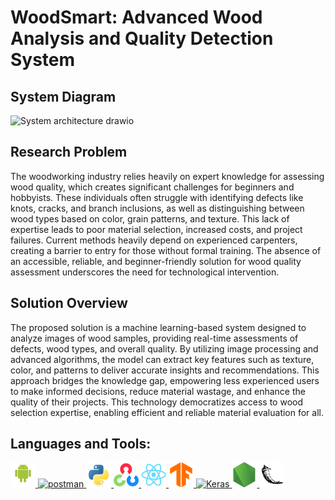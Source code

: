 # WoodSmart: Advanced Wood Analysis and Quality Detection System


## System Diagram
 
![System architecture drawio](https://github.com/user-attachments/assets/2b44101a-ccf2-458b-b755-e9c9b0e32ab7)



## Research Problem

The woodworking industry relies heavily on expert knowledge for assessing wood quality, which creates significant challenges for beginners and hobbyists. These individuals often struggle with identifying defects like knots, cracks, and branch inclusions, as well as distinguishing between wood types based on color, grain patterns, and texture. This lack of expertise leads to poor material selection, increased costs, and project failures. Current methods heavily depend on experienced carpenters, creating a barrier to entry for those without formal training. The absence of an accessible, reliable, and beginner-friendly solution for wood quality assessment underscores the need for technological intervention.


## Solution Overview 

The proposed solution is a machine learning-based system designed to analyze images of wood samples, providing real-time assessments of defects, wood types, and overall quality. By utilizing image processing and advanced algorithms, the model can extract key features such as texture, color, and patterns to deliver accurate insights and recommendations. This approach bridges the knowledge gap, empowering less experienced users to make informed decisions, reduce material wastage, and enhance the quality of their projects. This technology democratizes access to wood selection expertise, enabling efficient and reliable material evaluation for all.

## Languages and Tools:
<p align="left"> <a href="https://developer.android.com" target="_blank" rel="noreferrer"> <img src="https://raw.githubusercontent.com/devicons/devicon/master/icons/android/android-original-wordmark.svg" alt="android" width="40" height="40"/> </a>  <a href="https://postman.com" target="_blank" rel="noreferrer"> <img src="https://www.vectorlogo.zone/logos/getpostman/getpostman-icon.svg" alt="postman" width="40" height="40"/> </a> <a href="https://www.python.org" target="_blank" rel="noreferrer"> <img src="https://raw.githubusercontent.com/devicons/devicon/master/icons/python/python-original.svg" alt="python" width="40" height="40"/> </a><a href="https://opencv.org" target="_blank" rel="noreferrer"> 
  <img src="https://raw.githubusercontent.com/devicons/devicon/master/icons/opencv/opencv-original.svg" alt="OpenCV" width="40" height="40"/> 
</a><a href="https://reactnative.dev" target="_blank" rel="noreferrer"> 
  <img src="https://raw.githubusercontent.com/devicons/devicon/master/icons/react/react-original.svg" alt="React Native" width="40" height="40"/> 
</a>
<a href="https://www.tensorflow.org" target="_blank" rel="noreferrer"> 
  <img src="https://raw.githubusercontent.com/devicons/devicon/master/icons/tensorflow/tensorflow-original.svg" alt="TensorFlow" width="40" height="40"/> 
</a>
<a href="https://keras.io" target="_blank" rel="noreferrer"> 
  <img src="https://upload.wikimedia.org/wikipedia/commons/a/ae/Keras_logo.svg" alt="Keras" width="40" height="40"/> 
</a>
<a href="https://nodejs.org" target="_blank" rel="noreferrer"> 
  <img src="https://raw.githubusercontent.com/devicons/devicon/master/icons/nodejs/nodejs-original.svg" alt="Node.js" width="40" height="40"/> 
</a>
<a href="https://flask.palletsprojects.com" target="_blank" rel="noreferrer"> 
  <img src="https://raw.githubusercontent.com/devicons/devicon/master/icons/flask/flask-original.svg" alt="Flask" width="40" height="40"/> 
</a>
 </p>
